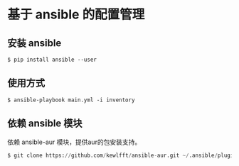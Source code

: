 # 基于 ansible 的配置管理

## 安装 ansible

```shell
$ pip install ansible --user
```


## 使用方式

```shell
$ ansible-playbook main.yml -i inventory
```


## 依赖 ansible 模块

依赖 ansible-aur 模块，提供aur的包安装支持。
```python
$ git clone https://github.com/kewlfft/ansible-aur.git ~/.ansible/plugins/modules/aur
```

